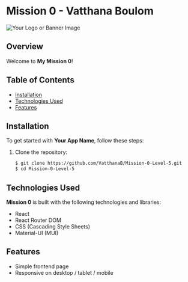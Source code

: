 # Mission 0 - Vatthana Boulom

![Your Logo or Banner Image](https://connect-assets.prosple.com/cdn/ff/RNN5Hk94HMRSo8f-4AJFTp8uvzAuFozMrzcoclBhJ4M/1593862222/public/2020-07/banner-mission-ready-1400x503-2020_0.png)

## Overview

Welcome to **My Mission 0**!

## Table of Contents

- [Installation](#installation)
- [Technologies Used](#technologies-used)
- [Features](#features)

## Installation

To get started with **Your App Name**, follow these steps:

1. Clone the repository:

   ```bash
   $ git clone https://github.com/VatthanaB/Mission-0-Level-5.git
   $ cd Mission-0-Level-5

   ```

## Technologies Used

**Mission 0** is built with the following technologies and libraries:

- React
- React Router DOM
- CSS (Cascading Style Sheets)
- Material-UI (MUI)

## Features

- Simple frontend page
- Responsive on desktop / tablet / mobile
